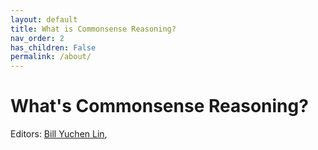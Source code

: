 ```yaml
---
layout: default
title: What is Commonsense Reasoning? 
nav_order: 2
has_children: False
permalink: /about/
---
```

# What's Commonsense Reasoning?

Editors: [Bill Yuchen Lin](https://yuchenlin.xyz/), 


